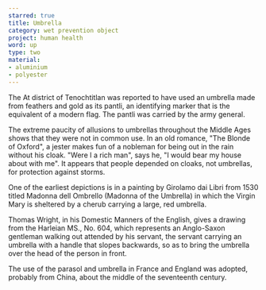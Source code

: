 ```yaml
---
starred: true
title: Umbrella
category: wet prevention object
project: human health
word: up
type: two
material:
- aluminium
- polyester
---
```


The At district of Tenochtitlan was reported to have used an umbrella made from
feathers and gold as its pantli, an identifying marker that is the equivalent
of a modern flag. The pantli was carried by the army general.

The extreme paucity of allusions to umbrellas throughout the Middle Ages shows
that they were not in common use. In an old romance, "The Blonde of Oxford", a
jester makes fun of a nobleman for being out in the rain without his cloak.
"Were I a rich man", says he, "I would bear my house about with me". It appears
that people depended on cloaks, not umbrellas, for protection against storms.

One of the earliest depictions is in a painting by Girolamo dai Libri from 1530
titled Madonna dell Ombrello (Madonna of the Umbrella) in which the Virgin Mary
is sheltered by a cherub carrying a large, red umbrella.

Thomas Wright, in his Domestic Manners of the English, gives a drawing from the
Harleian MS., No. 604, which represents an Anglo-Saxon gentleman walking out
attended by his servant, the servant carrying an umbrella with a handle that
slopes backwards, so as to bring the umbrella over the head of the person in
front.

The use of the parasol and umbrella in France and England was adopted, probably
from China, about the middle of the seventeenth century.
